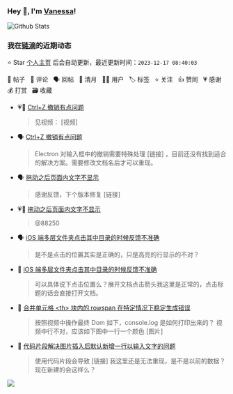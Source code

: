 ### Hey 👋, I'm [Vanessa](http://vanessa.b3log.org/)!

![Github Stats](https://github-readme-stats.vercel.app/api?username=Vanessa219&show_icons=true)

<!--events start -->

### 我在[链滴](https://ld246.com)的近期动态

⭐️ Star [个人主页](https://github.com/Vanessa219/Vanessa219) 后会自动更新，最近更新时间：`2023-12-17 08:40:03`

📝 帖子 &nbsp; 💬 评论 &nbsp; 🗣 回帖 &nbsp; 🌙 清月 &nbsp; 👨‍💻 用户 &nbsp; 🏷️ 标签 &nbsp; ⭐️ 关注 &nbsp; 👍 赞同 &nbsp; 💗 感谢 &nbsp; 💰 打赏 &nbsp; 🗃 收藏

* 💗📝 [Ctrl+Z 撤销有点问题](https://ld246.com/article/1702732108877)

  > 见视频： [视频]
* 🗣 [Ctrl+Z 撤销有点问题](https://ld246.com/article/1702732108877/comment/1702734613795#comments)

  > Electron 对输入框中的撤销需要特殊处理 [链接] ，目前还没有找到适合的解决方案。需要修改文档名后才可以重现。
* 🗣 [拖动之后页面内文字不显示](https://ld246.com/article/1702733424428/comment/1702733476614#comments)

  > 感谢反馈，下个版本修复 [链接]
* 💗💬 [拖动之后页面内文字不显示](https://ld246.com/article/1702733424428/comment/1702733476614#comments)

  > @88250
* 🗣 [iOS 端多层文件夹点击其中目录的时候反馈不准确](https://ld246.com/article/1702682842955/comment/1702699039313#comments)

  > 是不是点击的位置其实是正确的，只是高亮的行显示的不对？
* 💬 [iOS 端多层文件夹点击其中目录的时候反馈不准确](https://ld246.com/article/1702682842955/comment/1702693267088#comments)

  > 可以具体说下点击位置么？展开文档点击箭头我这里是正常的，点击标题的话会直接打开文档。
* 💬 [合并单元格 &lt;th&gt; 块内的 rowspan 在特定情况下稳定生成错误](https://ld246.com/article/1702617855337/comment/1702630489289#comments)

  > 按照视频中操作最终 Dom 如下，console.log 是如何打印出来的？ 视频中行不对，应该如下图中一行一个颜色 [图片]
* 💬 [代码片段解决图片插入后默认新增一行以输入文字的问题](https://ld246.com/article/1692254723415/comment/1702630054412#comments)

  > 使用代码片段会导致 [链接] 我这里还是无法重现，是不是以前的数据？现在新建的会这样么？


<!--events end -->

<a title="Hits" target="_blank" href="https://github.com/Vanessa219/Vanessa219"><img src="https://hits.b3log.org/Vanessa219/Vanessa219.svg"></a>
